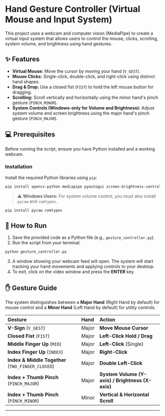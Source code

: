 # Hand Gesture Controller (Virtual Mouse and Input System)

This project uses a webcam and computer vision (MediaPipe) to create a virtual input system that allows users to control the mouse, clicks, scrolling, system volume, and brightness using hand gestures.

## ✨ Features

  * **Virtual Mouse:** Move the cursor by moving your hand (`V_GEST`).
  * **Mouse Clicks:** Single-click, double-click, and right-click using distinct hand shapes.
  * **Drag & Drop:** Use a closed fist (`FIST`) to hold the left mouse button for dragging.
  * **Scrolling:** Scroll vertically and horizontally using the minor hand's pinch gesture (`PINCH_MINOR`).
  * **System Controls (Windows-only for Volume and Brightness):** Adjust system volume and screen brightness using the major hand's pinch gesture (`PINCH_MAJOR`).

## 💻 Prerequisites

Before running the script, ensure you have Python installed and a working webcam.

### Installation

Install the required Python libraries using `pip`:

```bash
pip install opencv-python mediapipe pyautogui screen-brightness-control
```

> ⚠️ **Windows Users:** For system volume control, you must also install `pycaw` and `comtypes`.

```bash
pip install pycaw comtypes
```

## 🚀 How to Run

1.  Save the provided code as a Python file (e.g., `gesture_controller.py`).
2.  Run the script from your terminal:

<!-- end list -->

```bash
python gesture_controller.py
```

3.  A window showing your webcam feed will open. The system will start tracking your hand movements and applying controls to your desktop.
4.  To exit, click on the video window and press the **ENTER** key.

## ✋ Gesture Guide

The system distinguishes between a **Major Hand** (Right Hand by default) for mouse control and a **Minor Hand** (Left Hand by default) for utility controls.

| Gesture | Hand | Action |
| :--- | :--- | :--- |
| **V-Sign** (`V_GEST`) | Major | **Move Mouse Cursor** |
| **Closed Fist** (`FIST`) | Major | **Left-Click Hold / Drag** |
| **Middle Finger Up** (`MID`) | Major | **Left-Click** (Single) |
| **Index Finger Up** (`INDEX`) | Major | **Right-Click** |
| **Index & Middle Together** (`TWO_FINGER_CLOSED`) | Major | **Double Left-Click** |
| **Index + Thumb Pinch** (`PINCH_MAJOR`) | Major | **System Volume (Y-axis) / Brightness (X-axis)** |
| **Index + Thumb Pinch** (`PINCH_MINOR`) | Minor | **Vertical & Horizontal Scroll** |

-----
